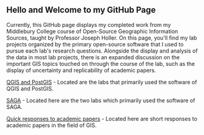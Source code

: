 ## Hello and Welcome to my GitHub Page

Currently, this GitHub page displays my completed work from my Middlebury College course of Open-Source Geographic Information Sources, taught by Professor Joseph Holler. On this page, you'll find my lab projects organized by the primary open-source software that I used to pursue each lab's research questions. Alongside the display and analysis of the data in most lab projects, there is an expanded discussion on the important GIS topics touched on through the course of the lab, such as the display of uncertainty and replicability of academic papers.

[QGIS and PostGIS](qgis/qgis.md) - Located are the labs that primarily used the software of QGIS and PostGIS.

[SAGA](saga/saga_index.md) - Located here are the two labs which primarily used the software of SAGA. 

[Quick responses to academic papers](responses.md) - Located here are short responses to academic papers in the field of GIS.
